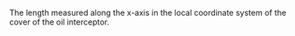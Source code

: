 ﻿The length measured along the x-axis in the local coordinate system of the cover of the oil interceptor.
